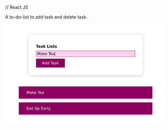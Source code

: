 // React JS

A to-do-list to add task and delete task.

![alt text](https://github.com/haokipiit/task-list/blob/master/fig.jpg?raw=true)
